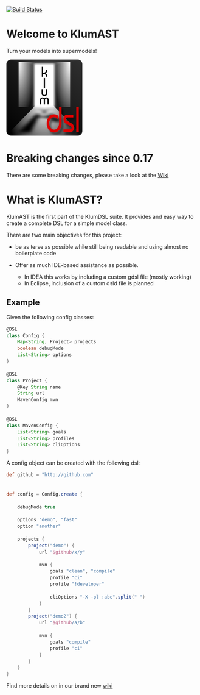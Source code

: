 [![Build Status](https://travis-ci.org/klum-dsl/klum-ast.svg?branch=master)](https://travis-ci.org/klum-dsl/klum-ast)

Welcome to KlumAST
==================
Turn your models into supermodels!



[![klum logo](img/klumlogo.png)](https://github.com/klum-dsl/klum-ast)


# Breaking changes since 0.17

There are some breaking changes, please take a look at the [Wiki](https://github.com/klum-dsl/klum-ast/wiki/Migration)



# What is KlumAST?

KlumAST is the first part of the KlumDSL suite. It provides and easy way to create a complete DSL for a simple model class.
 
There are two main objectives for this project:

- be as terse as possible while still being readable and using almost no boilerplate code

- Offer as much IDE-based assistance as possible. 
    - In IDEA this works by including a custom gdsl file (mostly working)
    - In Eclipse, inclusion of a custom dsld file is planned

## Example

Given the following config classes:

```groovy
@DSL
class Config {
    Map<String, Project> projects
    boolean debugMode
    List<String> options
}

@DSL
class Project {
    @Key String name
    String url
    MavenConfig mvn
}

@DSL
class MavenConfig {
    List<String> goals
    List<String> profiles
    List<String> cliOptions
}
```

A config object can be created with the following dsl:

```groovy
def github = "http://github.com"


def config = Config.create {

    debugMode true
    
    options "demo", "fast"
    option "another"
    
    projects {
        project("demo") {
            url "$github/x/y"
            
            mvn {
                goals "clean", "compile"
                profile "ci"
                profile "!developer"
                
                cliOptions "-X -pl :abc".split(" ")
            }
        }
        project("demo2") {
            url "$github/a/b"
            
            mvn {
                goals "compile"
                profile "ci"
            }
        }
    }
}
```

Find more details on in our brand new [wiki](https://github.com/klum-dsl/klum-ast/wiki)

